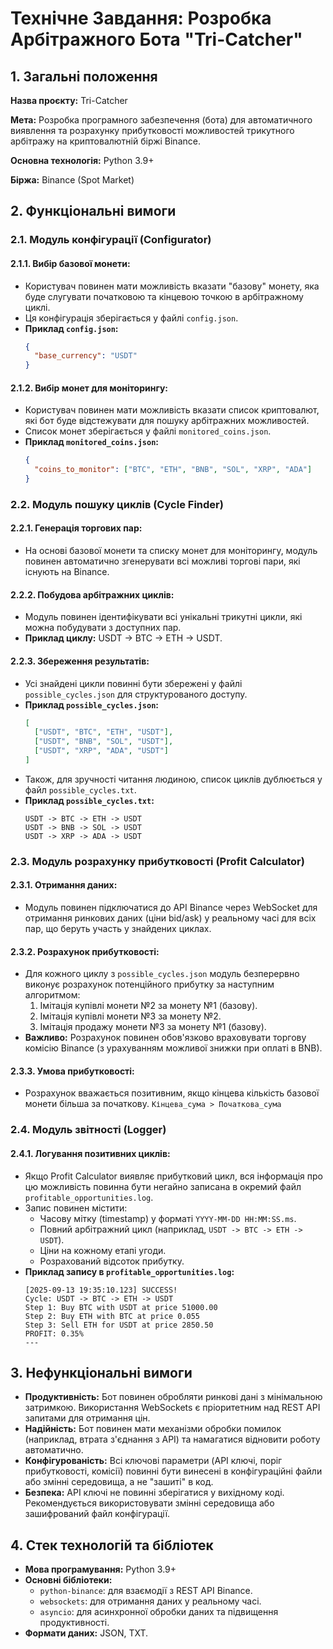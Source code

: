 # Технічне Завдання: Розробка Арбітражного Бота "Tri-Catcher"

## 1. Загальні положення

**Назва проєкту:** Tri-Catcher

**Мета:** Розробка програмного забезпечення (бота) для автоматичного виявлення та розрахунку прибутковості можливостей трикутного арбітражу на криптовалютній біржі Binance.

**Основна технологія:** Python 3.9+

**Біржа:** Binance (Spot Market)

## 2. Функціональні вимоги

### 2.1. Модуль конфігурації (Configurator)

#### 2.1.1. Вибір базової монети:
- Користувач повинен мати можливість вказати "базову" монету, яка буде слугувати початковою та кінцевою точкою в арбітражному циклі.
- Ця конфігурація зберігається у файлі `config.json`.
- **Приклад `config.json`:**
  ```json
  {
    "base_currency": "USDT"
  }
  ```

#### 2.1.2. Вибір монет для моніторингу:
- Користувач повинен мати можливість вказати список криптовалют, які бот буде відстежувати для пошуку арбітражних можливостей.
- Список монет зберігається у файлі `monitored_coins.json`.
- **Приклад `monitored_coins.json`:**
  ```json
  {
    "coins_to_monitor": ["BTC", "ETH", "BNB", "SOL", "XRP", "ADA"]
  }
  ```

### 2.2. Модуль пошуку циклів (Cycle Finder)

#### 2.2.1. Генерація торгових пар: 
- На основі базової монети та списку монет для моніторингу, модуль повинен автоматично згенерувати всі можливі торгові пари, які існують на Binance.

#### 2.2.2. Побудова арбітражних циклів: 
- Модуль повинен ідентифікувати всі унікальні трикутні цикли, які можна побудувати з доступних пар.
- **Приклад циклу:** USDT → BTC → ETH → USDT.

#### 2.2.3. Збереження результатів:
- Усі знайдені цикли повинні бути збережені у файлі `possible_cycles.json` для структурованого доступу.
- **Приклад `possible_cycles.json`:**
  ```json
  [
    ["USDT", "BTC", "ETH", "USDT"],
    ["USDT", "BNB", "SOL", "USDT"],
    ["USDT", "XRP", "ADA", "USDT"]
  ]
  ```
- Також, для зручності читання людиною, список циклів дублюється у файл `possible_cycles.txt`.
- **Приклад `possible_cycles.txt`:**
  ```
  USDT -> BTC -> ETH -> USDT
  USDT -> BNB -> SOL -> USDT
  USDT -> XRP -> ADA -> USDT
  ```

### 2.3. Модуль розрахунку прибутковості (Profit Calculator)

#### 2.3.1. Отримання даних: 
- Модуль повинен підключатися до API Binance через WebSocket для отримання ринкових даних (ціни bid/ask) у реальному часі для всіх пар, що беруть участь у знайдених циклах.

#### 2.3.2. Розрахунок прибутковості: 
- Для кожного циклу з `possible_cycles.json` модуль безперервно виконує розрахунок потенційного прибутку за наступним алгоритмом:
  1. Імітація купівлі монети №2 за монету №1 (базову).
  2. Імітація купівлі монети №3 за монету №2.
  3. Імітація продажу монети №3 за монету №1 (базову).
- **Важливо:** Розрахунок повинен обов'язково враховувати торгову комісію Binance (з урахуванням можливої знижки при оплаті в BNB).

#### 2.3.3. Умова прибутковості: 
- Розрахунок вважається позитивним, якщо кінцева кількість базової монети більша за початкову.
  `Кінцева_сума > Початкова_сума`

### 2.4. Модуль звітності (Logger)

#### 2.4.1. Логування позитивних циклів:
- Якщо Profit Calculator виявляє прибутковий цикл, вся інформація про цю можливість повинна бути негайно записана в окремий файл `profitable_opportunities.log`.
- Запис повинен містити:
  - Часову мітку (timestamp) у форматі `YYYY-MM-DD HH:MM:SS.ms`.
  - Повний арбітражний цикл (наприклад, `USDT -> BTC -> ETH -> USDT`).
  - Ціни на кожному етапі угоди.
  - Розрахований відсоток прибутку.
- **Приклад запису в `profitable_opportunities.log`:**
  ```
  [2025-09-13 19:35:10.123] SUCCESS!
  Cycle: USDT -> BTC -> ETH -> USDT
  Step 1: Buy BTC with USDT at price 51000.00
  Step 2: Buy ETH with BTC at price 0.055
  Step 3: Sell ETH for USDT at price 2850.50
  PROFIT: 0.35%
  ---
  ```

## 3. Нефункціональні вимоги

- **Продуктивність:** Бот повинен обробляти ринкові дані з мінімальною затримкою. Використання WebSockets є пріоритетним над REST API запитами для отримання цін.
- **Надійність:** Бот повинен мати механізми обробки помилок (наприклад, втрата з'єднання з API) та намагатися відновити роботу автоматично.
- **Конфігурованість:** Всі ключові параметри (API ключі, поріг прибутковості, комісії) повинні бути винесені в конфігураційні файли або змінні середовища, а не "зашиті" в код.
- **Безпека:** API ключі не повинні зберігатися у вихідному коді. Рекомендується використовувати змінні середовища або зашифрований файл конфігурації.

## 4. Стек технологій та бібліотек

- **Мова програмування:** Python 3.9+
- **Основні бібліотеки:**
  - `python-binance`: для взаємодії з REST API Binance.
  - `websockets`: для отримання даних у реальному часі.
  - `asyncio`: для асинхронної обробки даних та підвищення продуктивності.
- **Формати даних:** JSON, TXT.
